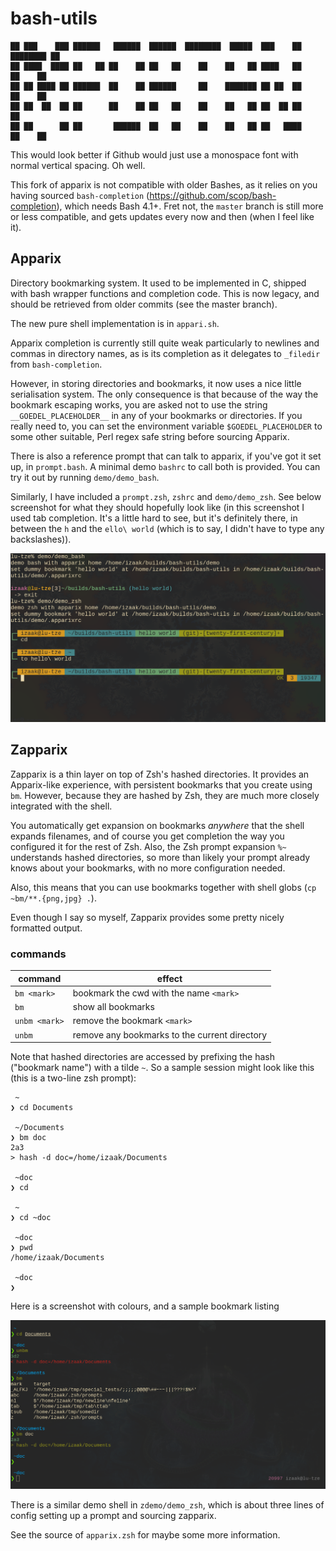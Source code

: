 # bash-utils

    ██ ███    ███ ██████   ██████  ██████  ████████  █████  ███    ██ ████████ ██ 
    ██ ████  ████ ██   ██ ██    ██ ██   ██    ██    ██   ██ ████   ██    ██    ██ 
    ██ ██ ████ ██ ██████  ██    ██ ██████     ██    ███████ ██ ██  ██    ██    ██ 
    ██ ██  ██  ██ ██      ██    ██ ██   ██    ██    ██   ██ ██  ██ ██    ██       
    ██ ██      ██ ██       ██████  ██   ██    ██    ██   ██ ██   ████    ██    ██ 

This would look better if Github would just use a monospace font with normal
vertical spacing. Oh well.

This fork of apparix is not compatible with older Bashes, as it relies on you
having sourced `bash-completion` (https://github.com/scop/bash-completion),
which needs Bash 4.1+. Fret not, the `master` branch is still more or less
compatible, and gets updates every now and then (when I feel like it).

## Apparix

Directory bookmarking system. It used to be implemented in C, shipped with bash
wrapper functions and completion code. This is now legacy, and should be
retrieved from older commits (see the master branch).

The new pure shell implementation is in `appari.sh`.

Apparix completion is currently still quite weak particularly to newlines and
commas in directory names, as is its completion as it delegates to `_filedir`
from `bash-completion`.

However, in storing directories and bookmarks, it now uses a nice little
serialisation system. The only consequence is that because of the way the
bookmark escaping works, you are asked not to use the string
`__GOEDEL_PLACEHOLDER__` in any of your bookmarks or directories. If you really
need to, you can set the environment variable `$GOEDEL_PLACEHOLDER` to some
other suitable, Perl regex safe string before sourcing Apparix.

There is also a reference prompt that can talk to apparix, if you've got it set
up, in `prompt.bash`. A minimal demo `bashrc` to call both is provided. You can
try it out by running `demo/demo_bash`.

Similarly, I have included a `prompt.zsh`, `zshrc` and `demo/demo_zsh`. See
below screenshot for what they should hopefully look like (in this screenshot I
used tab completion. It's a little hard to see, but it's definitely there, in
between the `h` and the `ello\ world` (which is to say, I didn't have to type
any backslashes)).

![screenshot](https://github.com/goedel-gang/bash-utils/blob/twenty-first-century/prompt_screenshot.png)

## Zapparix

Zapparix is a thin layer on top of Zsh's hashed directories. It provides an
Apparix-like experience, with persistent bookmarks that you create using `bm`.
However, because they are hashed by Zsh, they are much more closely integrated
with the shell.

You automatically get expansion on bookmarks *anywhere* that the
shell expands filenames, and of course you get completion the way you configured
it for the rest of Zsh. Also, the Zsh prompt expansion `%~` understands hashed
directories, so more than likely your prompt already knows about your bookmarks,
with no more configuration needed.

Also, this means that you can use bookmarks together with shell globs
(`cp ~bm/**.{png,jpg} .`).

Even though I say so myself, Zapparix provides some pretty nicely formatted
output.

### commands

| command | effect |
|---|---|
| `bm <mark>` | bookmark the cwd with the name `<mark>` |
| `bm` | show all bookmarks |
| `unbm <mark>` | remove the bookmark `<mark>` |
| `unbm` | remove any bookmarks to the current directory |

Note that hashed directories are accessed by prefixing the hash ("bookmark
name") with a tilde `~`. So a sample session might look like this (this is a
two-line zsh prompt):

     ~
    ❯ cd Documents

     ~/Documents
    ❯ bm doc
    2a3
    > hash -d doc=/home/izaak/Documents

     ~doc
    ❯ cd

     ~
    ❯ cd ~doc

     ~doc
    ❯ pwd
    /home/izaak/Documents

     ~doc
    ❯

Here is a screenshot with colours, and a sample bookmark listing

![screenshot](https://github.com/goedel-gang/bash-utils/blob/twenty-first-century/zapparix_screenshot.png)

There is a similar demo shell in `zdemo/demo_zsh`, which is about three lines of
config setting up a prompt and sourcing zapparix.

See the source of `apparix.zsh` for maybe some more information.

